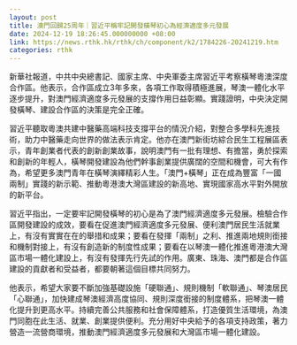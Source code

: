 ```yaml
---
layout: post
title: 澳門回歸25周年｜習近平稱牢記開發橫琴初心為經濟適度多元發展
date: 2024-12-19 18:26:45.000000000 +08:00
link: https://news.rthk.hk/rthk/ch/component/k2/1784226-20241219.htm
categories: rthk
---
```


新華社報道，中共中央總書記、國家主席、中央軍委主席習近平考察橫琴粵澳深度合作區。他表示，合作區成立3年多來，各項工作取得積極進展，琴澳一體化水平逐步提升，對澳門經濟適度多元發展的支撐作用日益彰顯。實踐證明，中央決定開發橫琴、建設合作區的決策是完全正確。

習近平聽取粵澳共建中醫藥高端科技支撐平台的情況介紹，對整合多學科先進技術，助力中醫藥走向世界的做法表示肯定。他亦在澳門新街坊綜合民生工程展區表示，青年創業者代表的創新創業故事，說明澳門有一批有理想、有擔當，勇於探索和創新的年輕人，橫琴開發建設為他們幹事創業提供廣闊的空間和機會，可大有作為，希望更多澳門青年在橫琴演繹精彩人生。「澳門+橫琴」正在成為豐富「一國兩制」實踐的新示範、推動粵港澳大灣區建設的新高地、實現國家高水平對外開放的新平台。

習近平指出，一定要牢記開發橫琴的初心是為了澳門經濟適度多元發展。檢驗合作區開發建設的成效，要看在促進澳門經濟適度多元發展、便利澳門居民生活就業上，有沒有實實在在的舉措和成果；要看在發揮「兩制」之利、推進兩地規則銜接和機制對接上，有沒有創造新的制度性成果；要看在以琴澳一體化推進粵港澳大灣區市場一體化建設上，有沒有發揮先行先試的作用。廣東、珠海、澳門都是合作區建設的貢獻者和受益者，都要朝著這個目標共同努力。

他表示，希望大家要不斷加強基礎設施「硬聯通」、規則機制「軟聯通」、琴澳居民「心聯通」，加快建成琴澳經濟高度協同、規則深度銜接的制度體系，把琴澳一體化提升到更高水平。持續完善公共服務和社會保障體系，打造優質生活環境，為澳門同胞在此生活、就業、創業提供便利。充分用好中央給予的各項支持政策，著力營造一流營商環境，推動澳門經濟適度多元發展和大灣區市場一體化建設。

